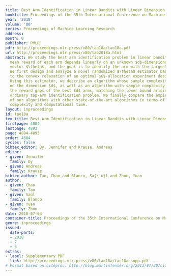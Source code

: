 ```yaml
---
title: Best Arm Identification in Linear Bandits with Linear Dimension Dependency
booktitle: Proceedings of the 35th International Conference on Machine Learning
year: '2018'
volume: '80'
series: Proceedings of Machine Learning Research
address: 
month: 0
publisher: PMLR
pdf: http://proceedings.mlr.press/v80/tao18a/tao18a.pdf
url: http://proceedings.mlr.press/v80/tao2018a.html
abstract: We study the best arm identification problem in linear bandits, where the
  mean reward of each arm depends linearly on an unknown $d$-dimensional parameter
  vector $\theta$, and the goal is to identify the arm with the largest expected reward.
  We first design and analyze a novel randomized $\theta$ estimator based on the solution
  to the convex relaxation of an optimal $G$-allocation experiment design problem.
  Using this estimator, we describe an algorithm whose sample complexity depends linearly
  on the dimension $d$, as well as an algorithm with sample complexity dependent on
  the reward gaps of the best $d$ arms, matching the lower bound arising from the
  ordinary top-arm identification problem. We finally compare the empirical performance
  of our algorithms with other state-of-the-art algorithms in terms of both sample
  complexity and computational time.
layout: inproceedings
id: tao18a
tex_title: Best Arm Identification in Linear Bandits with Linear Dimension Dependency
firstpage: 4884
lastpage: 4893
page: 4884-4893
order: 4884
cycles: false
bibtex_editor: Dy, Jennifer and Krause, Andreas
editor:
- given: Jennifer
  family: Dy
- given: Andreas
  family: Krause
bibtex_author: Tao, Chao and Blanco, Sa{\'u}l and Zhou, Yuan
author:
- given: Chao
  family: Tao
- given: Saúl
  family: Blanco
- given: Yuan
  family: Zhou
date: 2018-07-03
container-title: Proceedings of the 35th International Conference on Machine Learning
genre: inproceedings
issued:
  date-parts:
  - 2018
  - 7
  - 3
extras:
- label: Supplementary PDF
  link: http://proceedings.mlr.press/v80/tao18a/tao18a-supp.pdf
# Format based on citeproc: http://blog.martinfenner.org/2013/07/30/citeproc-yaml-for-bibliographies/
---
```

